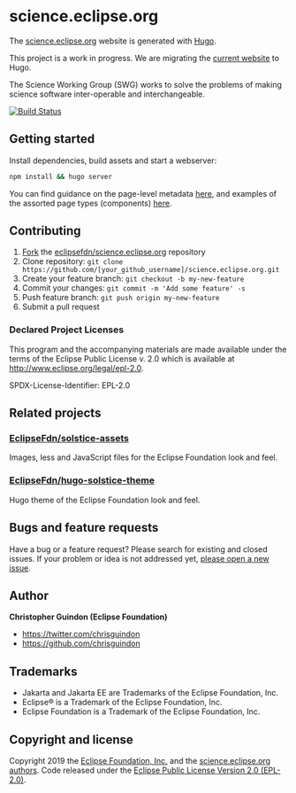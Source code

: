 # science.eclipse.org

The [science.eclipse.org](https://science.eclipse.org) website is generated with [Hugo](https://gohugo.io/documentation/).

This project is a work in progress. We are migrating the [current website](https://science.eclipse.org) to Hugo.

The Science Working Group (SWG) works to solve the problems of making science software inter-operable and interchangeable.

[![Build Status](https://travis-ci.org/eclipsefdn/science.eclipse.org.svg?branch=master)](https://travis-ci.org/eclipsefdn/science.eclipse.org)

## Getting started

Install dependencies, build assets and start a webserver:

```bash
npm install && hugo server
```

You can find guidance on the page-level metadata [here](https://eclipsefdn.github.io/hugo-solstice-theme/), and examples of the assorted page types (components) [here](https://eclipsefdn.github.io/hugo-solstice-theme/components/).

## Contributing

1. [Fork](https://help.github.com/articles/fork-a-repo/) the [eclipsefdn/science.eclipse.org](https://github.com/eclipsefdn/science.eclipse.org) repository
2. Clone repository: `git clone https://github.com/[your_github_username]/science.eclipse.org.git`
3. Create your feature branch: `git checkout -b my-new-feature`
4. Commit your changes: `git commit -m 'Add some feature' -s`
5. Push feature branch: `git push origin my-new-feature`
6. Submit a pull request

### Declared Project Licenses

This program and the accompanying materials are made available under the terms
of the Eclipse Public License v. 2.0 which is available at
http://www.eclipse.org/legal/epl-2.0.

SPDX-License-Identifier: EPL-2.0

## Related projects

### [EclipseFdn/solstice-assets](https://github.com/EclipseFdn/solstice-assets)

Images, less and JavaScript files for the Eclipse Foundation look and feel.

### [EclipseFdn/hugo-solstice-theme](https://github.com/EclipseFdn/hugo-solstice-theme)

Hugo theme of the Eclipse Foundation look and feel. 

## Bugs and feature requests

Have a bug or a feature request? Please search for existing and closed issues. If your problem or idea is not addressed yet, [please open a new issue](https://github.com/eclipsefdn/science.eclipse.org/issues/new).

## Author

**Christopher Guindon (Eclipse Foundation)**

- <https://twitter.com/chrisguindon>
- <https://github.com/chrisguindon>

## Trademarks

* Jakarta and Jakarta EE are Trademarks of the Eclipse Foundation, Inc.
* Eclipse® is a Trademark of the Eclipse Foundation, Inc.
* Eclipse Foundation is a Trademark of the Eclipse Foundation, Inc.

## Copyright and license

Copyright 2019 the [Eclipse Foundation, Inc.](https://www.eclipse.org) and the [science.eclipse.org authors](https://github.com/eclipsefdn/science.eclipse.org/graphs/contributors). Code released under the [Eclipse Public License Version 2.0 (EPL-2.0)](https://github.com/eclipsefdn/science.eclipse.org/blob/src/LICENSE).
